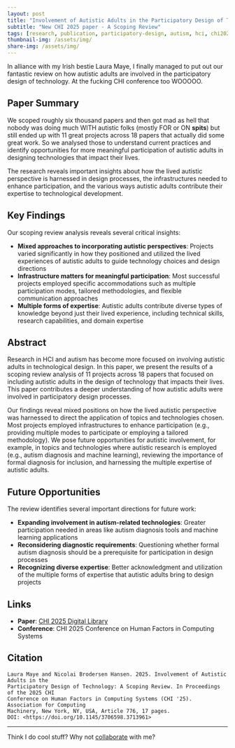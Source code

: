 ```yaml
---
layout: post
title: "Involvement of Autistic Adults in the Participatory Design of Technology"
subtitle: "New CHI 2025 paper - A Scoping Review"
tags: [research, publication, participatory-design, autism, hci, chi2025]
thumbnail-img: /assets/img/
share-img: /assets/img/
---
```

In alliance with my Irish bestie Laura Maye, I finally managed to put out our fantastic review on how autistic adults are involved in the participatory design of technology. At the fucking CHI conference too WOOOOO. 


## Paper Summary
We scoped roughly six thousand papers and then got mad as hell that nobody was doing much WITH autistic folks (mostly FOR or ON **spits**) but still ended up with 11 great projects across 18 papers that actually did some great work. So we analysed those to understand current practices and identify opportunities for more meaningful participation of autistic adults in designing technologies that impact their lives.

The research reveals important insights about how the lived autistic perspective is harnessed in design processes, the infrastructures needed to enhance participation, and the various ways autistic adults contribute their expertise to technological development.

## Key Findings

Our scoping review analysis reveals several critical insights:

- **Mixed approaches to incorporating autistic perspectives**: Projects varied significantly in how they positioned and utilized the lived experiences of autistic adults to guide technology choices and design directions
- **Infrastructure matters for meaningful participation**: Most successful projects employed specific accommodations such as multiple participation modes, tailored methodologies, and flexible communication approaches
- **Multiple forms of expertise**: Autistic adults contribute diverse types of knowledge beyond just their lived experience, including technical skills, research capabilities, and domain expertise

## Abstract

Research in HCI and autism has become more focused on involving autistic adults in technological design. In this paper, we present the results of a scoping review analysis of 11 projects across 18 papers that focused on including autistic adults in the design of technology that impacts their lives. This paper contributes a deeper understanding of how autistic adults were involved in participatory design processes. 

Our findings reveal mixed positions on how the lived autistic perspective was harnessed to direct the application of topics and technologies chosen. Most projects employed infrastructures to enhance participation (e.g., providing multiple modes to participate or employing a tailored methodology). We pose future opportunities for autistic involvement, for example, in topics and technologies where autistic research is employed (e.g., autism diagnosis and machine learning), reviewing the importance of formal diagnosis for inclusion, and harnessing the multiple expertise of autistic adults.

## Future Opportunities

The review identifies several important directions for future work:

- **Expanding involvement in autism-related technologies**: Greater participation needed in areas like autism diagnosis tools and machine learning applications
- **Reconsidering diagnostic requirements**: Questioning whether formal autism diagnosis should be a prerequisite for participation in design processes
- **Recognizing diverse expertise**: Better acknowledgment and utilization of the multiple forms of expertise that autistic adults bring to design projects

## Links

- **Paper**: [CHI 2025 Digital Library](https://doi.org/10.1145/3706598.3713961)
- **Conference**: CHI 2025 Conference on Human Factors in Computing Systems

## Citation

```
Laura Maye and Nicolai Brodersen Hansen. 2025. Involvement of Autistic Adults in the 
Participatory Design of Technology: A Scoping Review. In Proceedings of the 2025 CHI 
Conference on Human Factors in Computing Systems (CHI '25). Association for Computing 
Machinery, New York, NY, USA, Article 776, 17 pages. 
DOI: <https://doi.org/10.1145/3706598.3713961>
```

---

Think I do cool stuff? Why not [collaborate](../collaborate) with me?